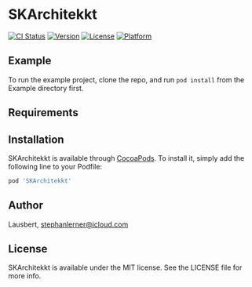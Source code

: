 # SKArchitekkt

[![CI Status](https://img.shields.io/travis/Lausbert/SKArchitekkt.svg?style=flat)](https://travis-ci.org/Lausbert/SKArchitekkt)
[![Version](https://img.shields.io/cocoapods/v/SKArchitekkt.svg?style=flat)](https://cocoapods.org/pods/SKArchitekkt)
[![License](https://img.shields.io/cocoapods/l/SKArchitekkt.svg?style=flat)](https://cocoapods.org/pods/SKArchitekkt)
[![Platform](https://img.shields.io/cocoapods/p/SKArchitekkt.svg?style=flat)](https://cocoapods.org/pods/SKArchitekkt)

## Example

To run the example project, clone the repo, and run `pod install` from the Example directory first.

## Requirements

## Installation

SKArchitekkt is available through [CocoaPods](https://cocoapods.org). To install
it, simply add the following line to your Podfile:

```ruby
pod 'SKArchitekkt'
```

## Author

Lausbert, stephanlerner@icloud.com

## License

SKArchitekkt is available under the MIT license. See the LICENSE file for more info.
